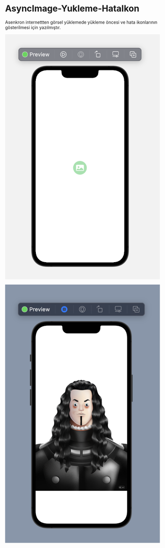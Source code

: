# AsyncImage-Yukleme-HataIkon


Asenkron internettten görsel yüklemede yükleme öncesi ve hata ikonlarının gösterilmesi için yazılmıştır.

![](screenshot/screenshot1.png)

![](screenshot/screenshot2.png)

